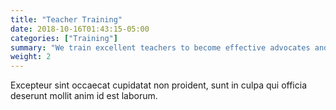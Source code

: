 ```yaml
---
title: "Teacher Training"
date: 2018-10-16T01:43:15-05:00
categories: ["Training"]
summary: "We train excellent teachers to become effective advocates and connect them to opportunities to shape change in Haiti's rural schools."
weight: 2
---
```

Excepteur sint occaecat cupidatat non proident, sunt in culpa qui officia deserunt mollit anim id est laborum.

